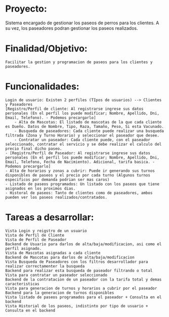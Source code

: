 # Proyecto:
Sistema encargado de gestionar los paseos de perros para los clientes. A su vez, los paseadores podran gestionar los paseos realizados.

# Finalidad/Objetivo:
	Facilitar la gestion y programacion de paseos para los clientes y paseadores.

# Funcionalidades:
    Login de usuario: Existen 2 perfiles (TIpos de usuarios) --> Clientes y Paseadores
    [Registro/Perfil de cliente: Al registrarse ingrese sus datos personales (En el perfil los puede modificar; Nombre, Apellido, Dni, Email, Telefono). - Podemos precargarlo]
        - Alta de Mascotas: El listado de mascotas de la que cada cliente es Dueño. Datos de Nombre, Tipo, Raza, Tamaño, Peso, Si esta Vacunado.
        - Busqueda de paseadores: Cada cliente puede realizar una busqueda filtrada (Zona y Turno Horario) y seleccionar el paseador que desee.
        - Contratar un paseador: Cada cliente puede, con el paseador seleccionado, contratar el servicio y se debe realizar el calculo del precio final dicho paseo.
	- [Registro/Perfil de Paseador: Al registrarse ingrese sus datos personales (En el perfil los puede modificar; Nombre, Apellido, Dni, Email, Telefono, Fecha de Nacimiento). Adicional, tarifa basica. - Podemos precargarlo]
	- Alta de horarios y zonas a cubrir: Puede ir generando sus turnos disponibles de paseos y el precio por cada turno (Algunos turnos especificos por demanda podrian ser mas caros)
	- Listado de paseos programados: Un listado con los paseos que tiene asignados en los proximos dias.
	- Historal de paseos: Tanto de clientes como de paseadores, ambos pueden ver los paseos realizados/contratados.

# Tareas a desarrollar:
    Vista Login y reigstro de un usuario
    Vista de Perfil de Cliente
    Vista de Perfil de Paseador
    Backend de Usuario para darlos de alta/baja/modificacion, asi como el perfil asignado.
    Vista de Mascotas asignadas a cada cliente
    Backend de Mascotas para darlos de alta/baja/modificacion
    Vista Busqueda de Paseadores con los filtros desarrollador para realizar correctamenter la busqueda
    Backend para realizar esta busqueda de paseador filtrando o total
    Vista para contratar un paseador seleccionado
    Backend de la contratacion de un paseador con la tarifa total y demas caracteristicas
    Vista para generacion de turnos y horarios a cubrir por el paseador
    Backend para la generacion de turnos disponibles
    Vista listado de paseos programados para el paseador + Consulta en el backend
    Vista Historial de los paseos, indistinto por tipo de usuario + Consulta en el backend
